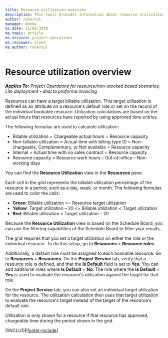 ```yaml
---
title: Resource utilization overview
description: This topic provides information about resource utilization in Project Operations.
author: ruhercul
manager: Annbe
ms.date: 11/05/2020
ms.topic: article
ms.service: project-operations
ms.reviewer: kfend 
ms.author: ruhercul
---
```


# Resource utilization overview

_**Applies To:** Project Operations for resource/non-stocked based scenarios, Lite deployment - deal to proforma invoicing_

Resources can have a target billable utilization. This target utilization is defined as an attribute on a resource's default role or set on the record of the individual bookable resource. Utilization calculations are based on the actual hours that resources have reported by using approved time entries.

The following formulas are used to calculate utilization:

  - Billable utilization = Chargeable actual hours ÷ Resource capacity
  - Non-billable utilization = Actual time with billing type ID = Non-chargeable, Complementary, or Not available ÷ Resource capacity
  - Internal = Actual time with no sales contract ÷ Resource capacity
  - Resource capacity = Resource work hours – Out-of-office – Non-working days

You can find the **Resource Utilization** view in the **Resources** pane.

Each cell in the grid represents the billable utilization percentage of the resource in a period, such as a day, week, or month. The following formulas are used to color the cells:

  - **Green**: Billable utilization >= Resource target utilization
  - **Yellow**: Target utilization – 20 <= Billable utilization < Target utilization
  - **Red**: Billable utilization < Target utilization – 20

Because the **Resource Utilization** view is based on the Schedule Board, you can use the filtering capabilities of the Schedule Board to filter your results.

The grid requires that you set a target utilization on either the role or the individual resource. To do this setup, go to **Resources** > **Resource roles**.

Additionally, a default role must be assigned to each bookable resource. Go to **Resources** > **Resources**. On the **Project Service** tab, verify that a resource role is defined, and that the **Is Default** field is set to **Yes**. You can add additional roles where **Is Default** = **No**. The role where the **Is Default** = **Yes** is used to evaluate the resource's utilization against the target for that role.

On the **Project Service** tab, you can also set an individual target utilization for the resource. The utilization calculation then uses that target utilization to evaluate the resource's target instead of the target of the resource's default role.

Utilization is only shown for a resource if that resource has approved, chargeable time during the period shown in the grid.


[!INCLUDE[footer-include](../includes/footer-banner.md)]